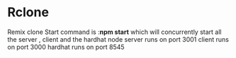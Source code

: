 # Rclone
Remix clone
Start command is :**npm start** which will concurrently start all the server , client and the hardhat node
server runs on port 3001
client runs on port 3000
hardhat runs on port 8545
